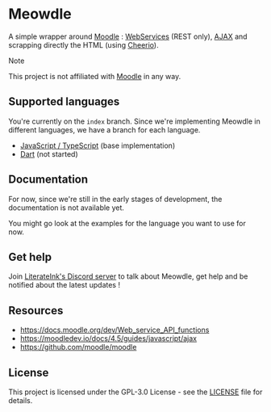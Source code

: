 # Meowdle

A simple wrapper around [Moodle](https://github.com/moodle/moodle) : [WebServices](https://docs.moodle.org/404/en/Web_services) (REST only), [AJAX](https://moodledev.io/docs/4.4/guides/javascript/ajax) and scrapping directly the HTML (using [Cheerio](https://cheerio.js.org/)).

> [!NOTE]
> This project is not affiliated with [Moodle](https://github.com/moodle) in any way.

## Supported languages

You're currently on the `index` branch.
Since we're implementing Meowdle in different languages, we have a branch for each language.

- [JavaScript / TypeScript](https://github.com/LiterateInk/Meowdle/tree/js) (base implementation)
- [Dart](https://github.com/LiterateInk/Meowdle/tree/dart) (not started)

## Documentation

For now, since we're still in the early stages of development, the documentation is not available yet.

You might go look at the examples for the language you want to use for now.

## Get help

Join [LiterateInk's Discord server](https://literate.ink/discord) to talk about Meowdle, get help and be notified about the latest updates !

## Resources

- <https://docs.moodle.org/dev/Web_service_API_functions>
- <https://moodledev.io/docs/4.5/guides/javascript/ajax>
- <https://github.com/moodle/moodle>

## License

This project is licensed under the GPL-3.0 License - see the [LICENSE](LICENSE) file for details.
